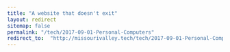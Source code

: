 ```yaml
---
title: "A website that doesn't exit"
layout: redirect
sitemap: false
permalink: "/tech/2017-09-01-Personal-Computers"
redirect_to:  "http://missourivalley.tech/tech/2017-09-01-Personal-Computers"
---
```

